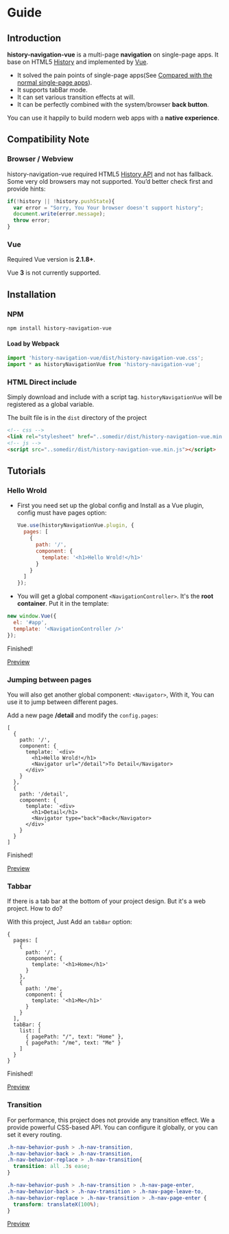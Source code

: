# Guide
## Introduction
<!-- a native-like **Navigation** for web apps. -->
<!-- **history-navigation-vue** is A native-like **Navigation** for Web apps. It base on HTML5 [History](https://developer.mozilla.org/en-US/docs/Web/API/History) and implemented by [Vue](https://vuejs.org/). It is a multi-page **architecture** in the single-page, which can be perfectly combined with the system/browser **back button**, you can happily use it to build modern web apps with a native experience. -->

**history-navigation-vue** is a multi-page **navigation** on single-page apps. It base on HTML5 [History](https://developer.mozilla.org/en-US/docs/Web/API/History) and implemented by [Vue](https://vuejs.org/).
<!-- - It is a multi-page **architecture** on the single-page. -->
- It solved the pain points of single-page apps(See [Compared with the normal single-page apps](/#index-compared)).
- It supports tabBar mode.
- It can set various transition effects at will.
- It can be perfectly combined with the system/browser **back button**. 

You can use it happily to build modern web apps with a **native experience**. 

## Compatibility Note
### Browser / Webview
history-navigation-vue required HTML5 [History API](https://developer.mozilla.org/en-US/docs/Web/API/History) and not has fallback. Some very old browsers may not supported. You’d better check first and provide hints:
```js
if(!history || !history.pushState){
  var error = "Sorry, You Your browser doesn't support history";
  document.write(error.message);
  throw error;
}
```
### Vue
Required Vue version is **2.1.8+**. 

Vue **3** is not currently supported.
## Installation
### NPM
```shell
npm install history-navigation-vue
```
#### Load by Webpack
```js
import 'history-navigation-vue/dist/history-navigation-vue.css';
import * as historyNavigationVue from 'history-navigation-vue';
```
### HTML Direct include
Simply download and include with a script tag. `historyNavigationVue` will be registered as a global variable.

The built file is in the `dist` directory of the project
```html
<!-- css -->
<link rel="stylesheet" href="..somedir/dist/history-navigation-vue.min.css" />
<!-- js -->
<script src="..somedir/dist/history-navigation-vue.min.js"></script>
```

## Tutorials
### Hello Wrold
- First you need set up the global config and Install as a Vue plugin, config must have pages option:
  ```js
  Vue.use(historyNavigationVue.plugin, {
    pages: [
      {
        path: '/',
        component: {
          template: '<h1>Hello Wrold!</h1>'
        }
      }
    ]
  });
  ```
- You will get a global component `<NavigationController>`. It's the **root container**. Put it in the template:
```js
new window.Vue({
  el: '#app',
  template: '<NavigationController />'
});
```
Finished! 

<!-- Example: [Source](https://github.com/hezedu/history-navigation-vue/tree/main/docs/examples/hello-world.html)  -->
[Preview](https://hezedu.github.io/history-navigation-vue/examples/hello-world.html) 
<!-- [Go here to see Simple Single HTML Example](/examples.html#hello-world) -->

### Jumping between pages
You will also get another global component: `<Navigator>`, With it, You can use it to jump between different pages.

Add a new page **/detail** and modify the `config.pages`:

```js{7,16}
[
  {
    path: '/',
    component: {
      template: `<div>
        <h1>Hello Wrold!</h1>
        <Navigator url="/detail">To Detail</Navigator>
      </div>`
    }
  },
  {
    path: '/detail',
    component: {
      template: `<div>
        <h1>Detail</h1>
        <Navigator type="back">Back</Navigator>
      </div>`
    }
  }
]
```
Finished! 

[Preview](https://hezedu.github.io/history-navigation-vue/examples/two-pages.html)


### Tabbar
If there is a tab bar at the bottom of your project design. But it's a web project. How to do?

With this project, Just Add an `tabBar` option:
```js{16-21}
{
  pages: [
    {
      path: '/',
      component: {
        template: '<h1>Home</h1>'
      }
    },
    {
      path: '/me',
      component: {
        template: '<h1>Me</h1>'
      }
    }
  ],
  tabBar: {
    list: [
      { pagePath: "/", text: "Home" },
      { pagePath: "/me", text: "Me" }
    ]
  }
}
```
Finished! 

<!-- simple single HTML Example -->
<!-- [Source](https://github.com/hezedu/history-navigation-vue/tree/main/docs/examples/tabbar.html) -->
[Preview](https://hezedu.github.io/history-navigation-vue/examples/tabbar.html)

### Transition
For performance, this project does not provide any transition effect. We a provide powerful CSS-based API. You can configure it globally, or you can set it every routing.

```css
.h-nav-behavior-push > .h-nav-transition,
.h-nav-behavior-back > .h-nav-transition,
.h-nav-behavior-replace > .h-nav-transition{
  transition: all .3s ease;
}

.h-nav-behavior-push > .h-nav-transition > .h-nav-page-enter,
.h-nav-behavior-back > .h-nav-transition > .h-nav-page-leave-to,
.h-nav-behavior-replace > .h-nav-transition > .h-nav-page-enter {
  transform: translateX(100%);
}
```
[Preview](https://hezedu.github.io/history-navigation-vue/examples/transition-simple.html)

<!-- It can recognize `back` / `push` / `replace` behavior, and make corresponding effects. In addition, we also have some extended behaviors, Some of them have no transition by default(such as tab switching). You can enable it by writing CSS. We have a strong [CSS API](/api.html#transition-css). You can modify the default like this:
```css
.h-nav-behavior-push  > .h-nav-transition > .h-nav-page-leave-to,
.h-nav-behavior-back > .h-nav-transition > .h-nav-page-enter{
  left: -100%;
}
```
You can also set different transitions at will through the navigator:
```html
<Navigator url="/foo" transition="some-custom">Foo</Navigator>
```
It can also easily cooperate with third-party libraries such as [animate.css](https://animate.style/): -->

<!-- Example: -->
<!-- [Source](https://github.com/hezedu/history-navigation-vue/tree/main/docs/examples/transition-with-amimate.html) -->



